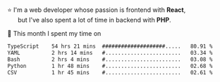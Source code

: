 ⭐ I'm a web developer whose passion is frontend with <b>React</b>,<br/>
&nbsp; &nbsp; &nbsp; but I've also spent a lot of time in backend with <b>PHP</b>.

📅 This month I spent my time on

<!--START_SECTION:waka-->

```txt
TypeScript    54 hrs 21 mins  ####################.....   80.91 %
YAML          2 hrs 14 mins   #........................   03.34 %
Bash          2 hrs 4 mins    #........................   03.08 %
Python        1 hr 48 mins    #........................   02.68 %
CSV           1 hr 45 mins    #........................   02.61 %
```

<!--END_SECTION:waka-->

